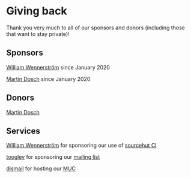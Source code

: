 # Giving back

Thank you very much to all of our sponsors and donors (including those that want to stay private)!

## Sponsors
[William Wennerström](https://github.com/wstrm/) since January 2020

[Martin Dosch](https://github.com/mdosch) since January 2020

## Donors
[Martin Dosch](https://github.com/mdosch)

## Services
[William Wennerström](https://github.com/wstrm/) for sponsoring our use of [sourcehut CI](https://builds.sr.ht/~wstrm/profanity?)

[toogley](toogley) for sponsoring our [mailing list](https://lists.notraces.net/mailman/listinfo/profanity)

[dismail](https://dismail.de/) for hosting our [MUC](xmpp:profanity@rooms.dismail.de?join)
